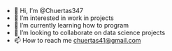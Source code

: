 - 👋 Hi, I’m @Chuertas347
- 👀 I’m interested in work in projects
- 🌱 I’m currently learning how to program
- 💞️ I’m looking to collaborate on data science projects
- 📫 How to reach me chuertas41@gmail.com


<!---
Chuertas347/Chuertas347 is a ✨ special ✨ repository because its `README.md` (this file) appears on your GitHub profile.
You can click the Preview link to take a look at your changes.
--->
